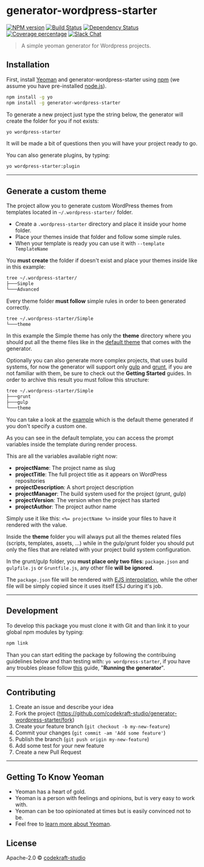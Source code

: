 # generator-wordpress-starter 
[![NPM version][npm-image]][npm-url] [![Build Status][travis-image]][travis-url] [![Dependency Status][daviddm-image]][daviddm-url] [![Coverage percentage][coveralls-image]][coveralls-url] [![Slack Chat](https://img.shields.io/badge/wordpress_slack-@codekraft--studio-blue.svg?style=flat)](https://wordpress.slack.com)
> A simple yeoman generator for Wordpress projects.

## Installation

First, install [Yeoman](http://yeoman.io) and generator-wordpress-starter using [npm](https://www.npmjs.com/) (we assume you have pre-installed [node.js](https://nodejs.org/)).

```bash
npm install -g yo
npm install -g generator-wordpress-starter
```

To generate a new project just type the string below, the generator will create the folder for you if not exists:

```bash
yo wordpress-starter
```

It will be made a bit of questions then you will have your project ready to go.

You can also generate plugins, by typing:
```bash
yo wordpress-starter:plugin
```

---

## Generate a custom theme

The project allow you to generate custom WordPress themes from templates located in 	`~/.wordpress-starter/` folder.

+ Create a `.wordpress-starter` directory and place it inside your home folder.
+ Place your themes inside that folder and follow some simple rules.
+ When your template is ready you can use it with `--template TemplateName`



You **must create** the folder if doesn't exist and place your themes inside like in this example:

```bash
tree ~/.wordpress-starter/
├───Simple
└───Advanced
```

Every theme folder __must follow__ simple rules in order to been generated correctly.
```bash
tree ~/.wordpress-starter/Simple
└───theme
```
In this example the Simple theme has only the __theme__ directory where you should put all the theme files like in the [default theme](https://github.com/codekraft-studio/generator-wordpress-starter/tree/master/generators/app/templates/theme) that comes with the generator.

Optionally you can also generate more complex projects, that uses build systems, for now the generator will support only [gulp](http://gulpjs.com/) and [grunt](https://gruntjs.com/), if you are not familiar with them, be sure to check out the __Getting Started__ guides.
In order to archive this result you must follow this structure:
```bash
tree ~/.wordpress-starter/Simple
├───grunt
├───gulp
└───theme
```
You can take a look at the [example](https://github.com/codekraft-studio/generator-wordpress-starter/tree/master/generators/app/templates) which is the default theme generated if you don't specify a custom one.

As you can see in the default template, you can access the prompt variables inside the template during render process.

This are all the variables available right now:

* __projectName__: The project name as slug
* __projectTitle__: The full project title as it appears on WordPress repositories
* __projectDescription__: A short project description
* __projectManager__: The build system used for the project (grunt, gulp)
* __projectVersion__: The version when the project has started
* __projectAuthor__: The project author name

Simply use it like this: `<%= projectName %>` inside your files to have it rendered with the value.

Inside the __theme__ folder you will always put all the themes related files (scripts, templates, assets, ...) while in the gulp/grunt folder you should put only the files that are related with your project build system configuration.

In the grunt/gulp folder, you __must place only two files__: `package.json` and `gulpfile.js` or `Gruntfile.js`, any other file __will be ignored__.

The `package.json` file will be rendered with [EJS interpolation](http://www.embeddedjs.com/), while the other file will be simply copied since it uses itself ESJ during it's job.

---

## Development
To develop this package you must clone it with Git and than link it to your global npm modules by typing:
```bash
npm link
```
Than you can start editing the package by following the contribuing guidelines below and than testing with: `yo wordpress-starter`, if you have any troubles please follow [this](http://yeoman.io/authoring/) guide, "__Running the generator__".

---

## Contributing

1. Create an issue and describe your idea
2. Fork the project (https://github.com/codekraft-studio/generator-wordpress-starter/fork)
3. Create your feature branch (`git checkout -b my-new-feature`)
4. Commit your changes (`git commit -am 'Add some feature'`)
5. Publish the branch (`git push origin my-new-feature`)
6. Add some test for your new feature
7. Create a new Pull Request

---

## Getting To Know Yeoman

 * Yeoman has a heart of gold.
 * Yeoman is a person with feelings and opinions, but is very easy to work with.
 * Yeoman can be too opinionated at times but is easily convinced not to be.
 * Feel free to [learn more about Yeoman](http://yeoman.io/).

## License

Apache-2.0 © [codekraft-studio]()

[npm-image]: https://badge.fury.io/js/generator-wordpress-starter.svg
[npm-url]: https://npmjs.org/package/generator-wordpress-starter
[travis-image]: https://travis-ci.org/codekraft-studio/generator-wordpress-starter.svg?branch=master
[travis-url]: https://travis-ci.org/codekraft-studio/generator-wordpress-starter
[daviddm-image]: https://david-dm.org/codekraft-studio/generator-wordpress-starter.svg?theme=shields.io
[daviddm-url]: https://david-dm.org/codekraft-studio/generator-wordpress-starter
[coveralls-image]: https://coveralls.io/repos/codekraft-studio/generator-wordpress-starter/badge.svg
[coveralls-url]: https://coveralls.io/r/codekraft-studio/generator-wordpress-starter
